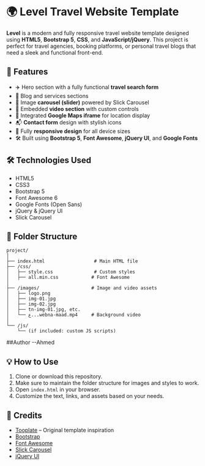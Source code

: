 
# 🌍 Level Travel Website Template

**Level** is a modern and fully responsive travel website template designed using **HTML5**, **Bootstrap 5**, **CSS**, and **JavaScript/jQuery**. This project is perfect for travel agencies, booking platforms, or personal travel blogs that need a sleek and functional front-end.

## 🚀 Features

- ✈️ Hero section with a fully functional **travel search form**
- 📰 Blog and services sections
- 📸 Image **carousel (slider)** powered by Slick Carousel
- 🎥 Embedded **video section** with custom controls
- 📍 Integrated **Google Maps iframe** for location display
- 📬 **Contact form** design with stylish icons
- 🧭 Fully **responsive design** for all device sizes
- 🛠 Built using **Bootstrap 5**, **Font Awesome**, **jQuery UI**, and **Google Fonts**

## 🛠️ Technologies Used

- HTML5
- CSS3
- Bootstrap 5
- Font Awesome 6
- Google Fonts (Open Sans)
- jQuery & jQuery UI
- Slick Carousel

## 📁 Folder Structure

```
project/
│
├── index.html                  # Main HTML file
├── /css/
│   ├── style.css               # Custom styles
│   ├── all.min.css            # Font Awesome
│
├── /images/                   # Image and video assets
│   ├── logo.png
│   ├── img-01.jpg
│   ├── img-02.jpg
│   ├── tn-img-01.jpg, etc.
│   └── ع...webna-maad.mp4     # Background video
│
└── /js/
    └── (if included: custom JS scripts)
```

##Author
--Ahmed
## 💡 How to Use

1. Clone or download this repository.
2. Make sure to maintain the folder structure for images and styles to work.
3. Open `index.html` in your browser.
4. Customize the text, links, and assets based on your needs.

## 🔗 Credits

- [Tooplate](https://www.tooplate.com/) – Original template inspiration
- [Bootstrap](https://getbootstrap.com/)
- [Font Awesome](https://fontawesome.com/)
- [Slick Carousel](https://kenwheeler.github.io/slick/)
- [jQuery UI](https://jqueryui.com/)

